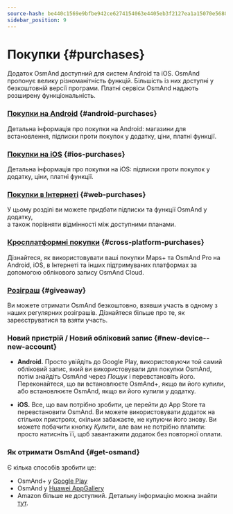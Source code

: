 ```yaml
---
source-hash: be440c1569e9bfbe942ce6274154063e4405eb3f2127ea1a15070e5680537c7c
sidebar_position: 9
---
```


# Покупки {#purchases}

Додаток OsmAnd доступний для систем Android та iOS. OsmAnd пропонує велику різноманітність функцій. Більшість із них доступні у безкоштовній версії програми. Платні сервіси OsmAnd надають розширену функціональність.

### [Покупки на Android](./android.md) {#android-purchases}

Детальна інформація про покупки на Android: магазини для встановлення, підписки проти покупок у додатку, ціни, платні функції.

### [Покупки на iOS](./ios.md) {#ios-purchases}

Детальна інформація про покупки на iOS: підписки проти покупок у додатку, ціни, платні функції.

### [Покупки в Інтернеті](./web.md) {#web-purchases}

У цьому розділі ви можете придбати підписки та функції OsmAnd у додатку,  
а також порівняти відмінності між доступними планами.

### [Кросплатформні покупки](./cross.md) {#cross-platform-purchases}

Дізнайтеся, як використовувати ваші покупки Maps+ та OsmAnd Pro на Android, iOS, в Інтернеті та інших підтримуваних платформах за допомогою облікового запису OsmAnd Cloud.

### [Розіграш](./giveaway.md) {#giveaway}

Ви можете отримати OsmAnd безкоштовно, взявши участь в одному з наших регулярних розіграшів. Дізнайтеся більше про те, як зареєструватися та взяти участь.

### Новий пристрій / Новий обліковий запис {#new-device--new-account}

- **Android.** Просто увійдіть до Google Play, використовуючи той самий обліковий запис, який ви використовували для покупки OsmAnd, потім знайдіть OsmAnd через *Пошук* і перевстановіть його. Переконайтеся, що ви встановлюєте OsmAnd+, якщо ви його купили, або встановлюєте OsmAnd, якщо ви його купили у додатку.

- **iOS.** Все, що вам потрібно зробити, це перейти до App Store та перевстановити OsmAnd. Ви можете використовувати додаток на стількох пристроях, скільки забажаєте, не купуючи його знову. Ви можете побачити кнопку *Купити*, але вам не потрібно платити: просто натисніть її, щоб завантажити додаток без повторної оплати.


### Як отримати OsmAnd {#get-osmand}

Є кілька способів зробити це:

- OsmAnd+ у [Google Play](https://play.google.com/store/apps/dev?id=8483587772816822023)
- OsmAnd у [Huawei AppGallery](https://appgallery.huawei.com/#/app/C101486545)
- Amazon більше не доступний. Детальну інформацію можна знайти [тут](https://osmand.net/docs/user/troubleshooting/purchases_payments#amazon-store-is-closing--what-to-do).